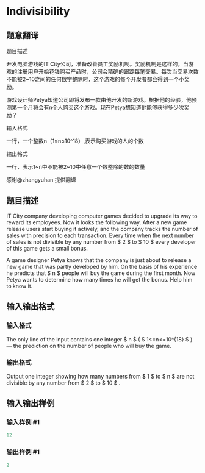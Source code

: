 # Indivisibility

## 题意翻译

题目描述

开发电脑游戏的IT City公司，准备改善员工奖励机制。奖励机制是这样的，当游戏的注册用户开始花钱购买产品时，公司会精确的跟踪每笔交易。每次当交易次数不能被2~10之间的任何数字整除时，这个游戏的每个开发者都会得到一个小奖励。

游戏设计师Petya知道公司即将发布一款由他开发的新游戏。根据他的经验，他预测第一个月将会有n个人购买这个游戏。现在Petya想知道他能够获得多少次奖励？

输入格式

一行，一个整数n（1≤n≤10^18）,表示购买游戏的人的个数

输出格式

一行，表示1~n中不能被2~10中任意一个数整除的数的数量

感谢@zhangyuhan 提供翻译

## 题目描述

IT City company developing computer games decided to upgrade its way to reward its employees. Now it looks the following way. After a new game release users start buying it actively, and the company tracks the number of sales with precision to each transaction. Every time when the next number of sales is not divisible by any number from $ 2 $ to $ 10 $ every developer of this game gets a small bonus.

A game designer Petya knows that the company is just about to release a new game that was partly developed by him. On the basis of his experience he predicts that $ n $ people will buy the game during the first month. Now Petya wants to determine how many times he will get the bonus. Help him to know it.

## 输入输出格式

### 输入格式

The only line of the input contains one integer $ n $ ( $ 1<=n<=10^{18} $ ) — the prediction on the number of people who will buy the game.

### 输出格式

Output one integer showing how many numbers from $ 1 $ to $ n $ are not divisible by any number from $ 2 $ to $ 10 $ .

## 输入输出样例

### 输入样例 #1

```cpp
12

```
### 输出样例 #1

```cpp
2
```


